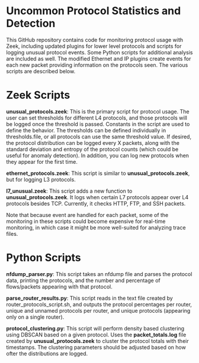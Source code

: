 # Uncommon Protocol Statistics and Detection
This GitHub repository contains code for monitoring protocol usage with Zeek, including updated plugins for lower level protocols and scripts for logging unusual protocol events.  Some Python scripts for additional analysis are included as well.   The modified Ethernet and IP plugins create events for each new packet providing information on the protocols seen.  The various scripts are described below.  

# Zeek Scripts
**unusual_protocols.zeek**:  This is the primary script for protocol usage.  The user can set thresholds for different L4 protocols, and those protocols will be logged once the threshold is passed.  Constants in the script are used to define the behavior.  The thresholds can be defined individually in thresholds.file, or all protocols can use the same threshold value.  If desired, the protocol distribution can be logged every X packets, along with the standard deviation and entropy of the protocol counts (which could be useful for anomaly detection).   In addition, you can log new protocols when they appear for the first time.

**ethernet_protocols.zeek**: This script is similar to **unusual_protocols.zeek**, but for logging L3 protocols.     

**l7_unusual.zeek**:  This script adds a new function to **unusual_protocols.zeek**.  It logs when certain L7 protocols appear over L4 protocols besides TCP.  Currently, it checks HTTP, FTP, and SSH packets.

Note that because event are handled for each packet, some of the monitoring in these scripts could become expensive for real-time monitoring, in which case it might be more well-suited for analyzing trace files.

# Python Scripts
**nfdump_parser.py**:  This script takes an nfdump file and parses the protocol data, printing the protocols, and the number and percentage of flows/packets appearing with that protocol.

**parse_router_results.py**:  This script reads in the text file created by router_protocols_script.sh, and outputs the protocol percentages per router, unique and unnamed protocols per router, and unique protocols (appearing only on a single router).

**protocol_clustering.py**:  This script will perform density based clustering using DBSCAN based on a given protocol.  Uses the **packet_totals.log** file created by **unusual_protocols.zeek** to cluster the protocol totals with their timestamps.  The clustering parameters should be adjusted based on how ofter the distributions are logged.   
